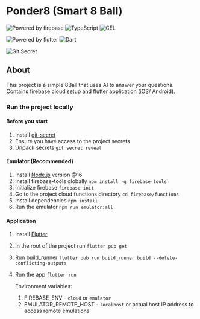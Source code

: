 # Ponder8 (Smart 8 Ball)

![Powered by firebase](https://img.shields.io/badge/Powered%20by-firebase-yellow?style=for-the-badge&logo=firebase)
![TypeScript](https://img.shields.io/badge/TypeScript-grey?style=for-the-badge&logo=typescript)
![CEL](https://img.shields.io/badge/CEL-grey?style=for-the-badge&logo=google)

![Powered by flutter](https://img.shields.io/badge/Powered%20by-flutter-blue?style=for-the-badge&logo=flutter) 
![Dart](https://img.shields.io/badge/Dart-grey?style=for-the-badge&logo=dart)

![Git Secret](https://img.shields.io/badge/Git%20Secret-Enabled-orange?style=for-the-badge&logo=git)

## About

This project is a simple 8Ball that uses AI to answer your questions. Contains firebase cloud setup and flutter application (iOS/ Android).

### Run the project locally

#### Before you start

1. Install [git-secret](https://git-secret.io/installation)
2. Ensure you have access to the project secrets
3. Unpack secrets `git secret reveal`

#### Emulator (Recommended)

1. Install [Node.js](https://nodejs.org/en/) version @16
2. Install firebase-tools globally `npm install -g firebase-tools`
3. Initialize firebase `firebase init`
4. Go to the project cloud functions directory `cd firebase/functions`
5. Install dependencies `npm install`
6. Run the emulator `npm run emulator:all`

#### Application

1. Install [Flutter](https://flutter.dev/docs/get-started/install)
2. In the root of the project run `flutter pub get`
3. Run build_runner `flutter pub run build_runner build --delete-conflicting-outputs`
4. Run the app `flutter run`
   
    Environment variables:
    1. FIREBASE_ENV - `cloud` or `emulator`
    2. EMULATOR_REMOTE_HOST - `localhost` or actual host IP address to access remote emulations